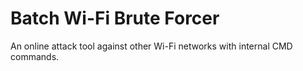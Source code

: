 # Batch Wi-Fi Brute Forcer
An online attack tool against other Wi-Fi networks with internal CMD commands.
